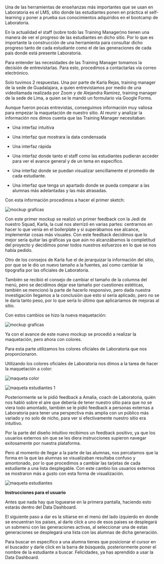 

Una de las herramientas de enseñanzas más importantes que se usan en Laboratoria es el LMS, sitio donde las estudiantes ponen en práctica el self-learning y poner a prueba sus conocimientos adquiridos en el bootcamp de Laboratoria.

En la actualidad el staff (sobre todo las Training Manager)no tienen una manera de ver el progreso de las estudiantes en dicho sitio. Por lo que es importante la construcción de una herramienta para consultar dicho progreso tanto de cada estudiante como el de las generaciones de cada país donde está presente Laboratoria.

Para entender las necesidades de las Training Manager tomamos la decisión de entrevistarlas. Para esto, procedimos a contactarlas vía correo electrónico. 

Solo tuvimos 2 respuestas. Una por parte de  Karla Rejas, training manager de la sede de Guadalajara,  a quien entrevistamos por medio de una videollamada realizada por Zoom y  de Alejandra Ramirez, training manager de la sede de Lima, a quien se le mandó un formulario vía Google Forms.

Aunque fueron pocas entrevistas, conseguimos información muy valiosa para empezar la maquetación de nuestro sitio. 
Al reunir y analizar la información nos dimos cuenta que las Training Manager necesitaban:

* Una interfaz intuitiva

* Una interfaz que mostrara la data condensada

* Una interfaz rápida

* Una interfaz donde tanto el staff como las estudiantes pudieran acceder para ver el avance general y de un tema en específico.

* Una interfaz donde se puedan visualizar sencillamente el promedio de cada estudiante.

* Una interfaz que tenga un apartado donde se pueda comparar a las alumnas más adelantadas y las más atrasadas.

Con esta información procedimos a hacer el primer sketch: 

![mockup graficas](images/graficas.png)

Con este primer mockup se realizó un primer feedback con la Jedi de nuestro Squad, Karla, la cual nos aterrizó en varias partes: centrarnos en hacer lo que venía en el boilerplate y si superábamos ese alcance, implementar cosas más visuales. Con este feedback decidimos que lo mejor sería quitar las gráficas ya que aún no alcanzábamos la completitud del proyecto y decidimos poner todos nuestros esfuerzos en lo que se nos había pedido.

Otro de los consejos de Karla fue el de jerarquizar la información del sitio, por que se le dio un nuevo tamaño a la fuentes, así como cambiar la tipografía por las oficiales de Laboratoria.

También se recibió el consejo de cambiar el tamaño de la columna del menú, pero se decidimos dejar ese tamaño por cuestiones estéticas, también se mencionó la parte de hacerlo responsivo, pero dada nuestra investigación llegamos a la conclusión que esto si sería aplicado, pero no se le daría tanto peso, por lo que sería lo último que aplicaríamos de mejoras al sitio.

Con estos cambios se hizo la nueva maquetación: 

![mockup graficas](images/mockup01.png)

Ya con el avance de este nuevo mockup se procedió a realizar la maquetación, pero ahora con colores.

 Para esta parte utilizamos los colores oficiales de Laboratoria que nos proporcionaron.

Utilizando los colores oficiales de Laboratoria nos dimos a la tarea de hacer la maquetación a color:

![maqueta color](images/maquetamenu.jpg)

![maqueta estudiantes 1](images/maqueta-estudiante.jpg)

Posteriormente se le pidió feedback a Amalia, coach de Laboratoria, quién nos habló sobre el aire que debería de tener nuestro sitio para que no se viera todo amontado, también se le pidió feedback a personas externas a Laboratoria para tener una perspectiva más amplia con un público más variado y no solo de nicho, para ver si efectivamente nuestro sitio era intuitivo. 

Por la parte del diseño intuitivo recibimos un feedback positivo, ya que los usuarios externos sin que se les diera instrucciones supieron navegar exitosamente por nuestra plataforma.

Pero al momento de llegar a la parte de las alumnas, nos percatamos que la forma en la que las alumnas se visualizaban resultaba confuso y amontonado, por lo que procedimos a cambiar las tarjetas de cada estudiante a una lista desplegable. Con este cambio los usuarios externos se mostraron más a gusto con esta forma de visualización.

![maqueta estudiantes](images/estudiante02.jpg)

 **Instrucciones para el usuario** 

Antes que nada hay que loguearse en la primera pantalla, haciendo esto estarás dentro del Data Dashboard.

El siguiente paso a dar es la sitiarse en el menú del lado izquierdo en donde se encuentran los países, al darle click a uno de esos paises se desplegará un submenú con las generaciones activas, al seleccionar una de estas generaciones se desplegará una lista con las alumnas de dicha generación.

Para buscar en específico a una alumna tienes que posicionar el cursor en el buscador y darle click en la barra de búsqueda, posteriormente poner el nombre de la estudiante a buscar.
Felicidades, ya has aprendido a usar la Data Dashboard.